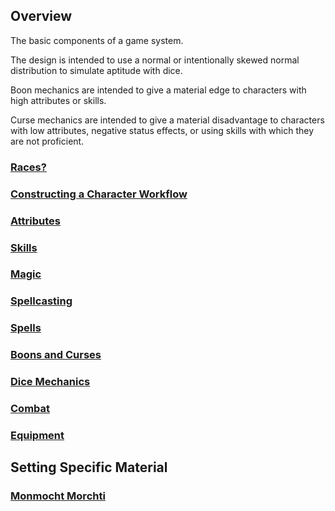 ## Overview
The basic components of a game system.

The design is intended to use a normal or intentionally skewed normal distribution to simulate aptitude with dice. 

Boon mechanics are intended to give a material edge to characters with high attributes or skills.

Curse mechanics are intended to give a material disadvantage to characters with low attributes, negative status effects, or using skills with which they are not proficient.

### [Races?](https://github.com/Kibrael/RPG/blob/master/python/races.md)
### [Constructing a Character Workflow](https://github.com/Kibrael/RPG/blob/master/python/character_workflow.md)
### [Attributes](https://github.com/Kibrael/RPG/blob/master/python/attributes.md)
### [Skills](https://github.com/Kibrael/RPG/blob/master/python/skills.md)
### [Magic](https://github.com/Kibrael/RPG/blob/master/python/magic.md)
### [Spellcasting](https://github.com/Kibrael/RPG/blob/master/python/spellcasting.md)
### [Spells](https://github.com/Kibrael/RPG/blob/master/python/spells.md)
### [Boons and Curses](https://github.com/Kibrael/RPG/blob/master/python/boons_and_curses.md)
### [Dice Mechanics](https://github.com/Kibrael/RPG/blob/master/python/dice_mechanics.md)
### [Combat](https://github.com/Kibrael/RPG/blob/master/python/combat.md)
### [Equipment](https://github.com/Kibrael/RPG/blob/master/python/equipment.md)


## Setting Specific Material
### [Monmocht Morchti](https://github.com/Kibrael/RPG/blob/master/python/monmocht_morchti.md)